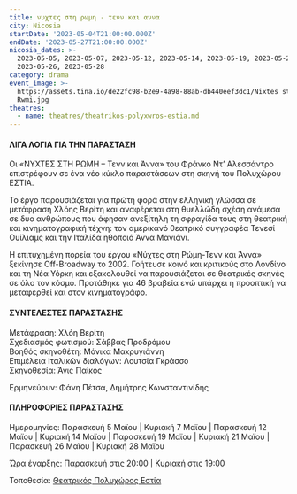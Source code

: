 ```yaml
---
title: νυχτες στη ρωμη - τενν και αννα
city: Nicosia
startDate: '2023-05-04T21:00:00.000Z'
endDate: '2023-05-27T21:00:00.000Z'
nicosia_dates: >-
  2023-05-05, 2023-05-07, 2023-05-12, 2023-05-14, 2023-05-19, 2023-05-21,
  2023-05-26, 2023-05-28
category: drama
event_image: >-
  https://assets.tina.io/de22fc98-b2e9-4a98-88ab-db440eef3dc1/Nixtes sti
  Rwmi.jpg
theatres:
  - name: theatres/theatrikos-polyxwros-estia.md
---
```


#### ΛΙΓΑ ΛΟΓΙΑ ΓΙΑ ΤΗΝ ΠΑΡΑΣΤΑΣΗ

Οι «ΝΥΧΤΕΣ ΣΤΗ ΡΩΜΗ – Τενν και Άννα»  του Φράνκο Ντ’ Αλεσσάντρο επιστρέφουν σε ένα νέο κύκλο παραστάσεων στη σκηνή του Πολυχώρου ΕΣΤΙΑ. 

Το έργο παρουσιάζεται για πρώτη φορά στην ελληνική γλώσσα σε μετάφραση Χλόης Βερίτη και αναφέρεται στη θυελλώδη σχέση ανάμεσα σε δυο ανθρώπους που άφησαν ανεξίτηλη τη σφραγίδα τους στη θεατρική και κινηματογραφική τέχνη: τον αμερικανό θεατρικό συγγραφέα Τενεσί Ουίλιαμς και την Ιταλίδα ηθοποιό Άννα Μανιάνι. 

Η επιτυχημένη πορεία του έργου «Νύχτες στη Ρώμη-Τενν και Άννα» ξεκίνησε Off-Broadway το 2002. Γοήτευσε κοινό και κριτικούς στο Λονδίνο και τη Νέα Υόρκη και εξακολουθεί να παρουσιάζεται σε θεατρικές σκηνές σε όλο τον κόσμο. Προτάθηκε για 46 βραβεία ενώ υπάρχει η προοπτική να μεταφερθεί και στον κινηματογράφο.

#### ΣΥΝΤΕΛΕΣΤΕΣ ΠΑΡΑΣΤΑΣΗΣ

Μετάφραση: Χλόη Βερίτη\
Σχεδιασμός φωτισμού: Σάββας Προδρόμου\
Βοηθός σκηνοθέτη: Μόνικα Μακρυγιάννη\
Επιμέλεια Ιταλικών διαλόγων: Λουτσία Γκράσσο\
Σκηνοθεσία: Άγις Παίκος

Ερμηνεύουν: Φάνη Πέτσα, Δημήτρης Κωνσταντινίδης

#### ΠΛΗΡΟΦΟΡΙΕΣ ΠΑΡΑΣΤΑΣΗΣ

Ημερομηνίες: Παρασκευή 5 Μαϊου | Κυριακή 7 Μαϊου | Παρασκευή 12 Μαϊου  | Κυριακή 14 Μαϊου | Παρασκευή 19 Μαϊου | Κυριακή 21 Μαϊου | Παρασκευή 26 Μαϊου | Κυριακή 28 Μαϊου

Ώρα έναρξης: Παρασκευή στις 20:00 | Κυριακή στις 19:00

Τοποθεσία: [Θεατρικός Πολυχώρος Εστία](?#map)




